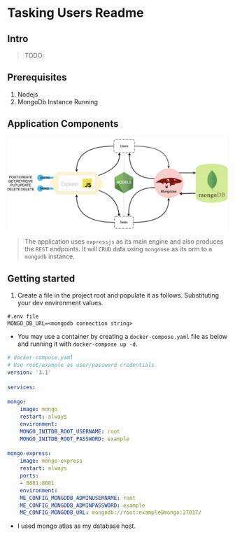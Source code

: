 # Tasking Users Readme

## Intro

> TODO:

## Prerequisites

1. Nodejs
2. MongoDb Instance Running

## Application Components

![Tasking Users Components](./assets/tasking-users-tech-stack.jpg)

> The application uses `expressjs` as its main engine and also produces the `REST` endpoints. It will `CRUD` data using `mongoose` as its orm to a `mongodb` instance.

## Getting started

1. Create a file in the project root and populate it as follows. Substituting your dev environment values.

```env
#.env file
MONGO_DB_URL=<mongodb connection string>
```

- You may use a container by creating a `docker-compose.yaml` file as below and running it with `docker-compose up -d`.
  
```yaml
# docker-compose.yaml
# Use root/example as user/password credentials
version: '3.1'

services:

mongo:
    image: mongo
    restart: always
    environment:
    MONGO_INITDB_ROOT_USERNAME: root
    MONGO_INITDB_ROOT_PASSWORD: example

mongo-express:
    image: mongo-express
    restart: always
    ports:
    - 8081:8081
    environment:
    ME_CONFIG_MONGODB_ADMINUSERNAME: root
    ME_CONFIG_MONGODB_ADMINPASSWORD: example
    ME_CONFIG_MONGODB_URL: mongodb://root:example@mongo:27017/
```

- I used mongo atlas as my database host.

    
